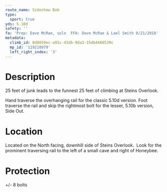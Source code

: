 ```yaml
---
route_name: Sideshow Bob
type:
  sport: true
yds: 5.10d
safety: ''
fa: 'Prep: Dave McRae, solo  FFA: Dave McRae & Lael Smith 8/21/2018'
metadata:
  climb_id: 8d8859ec-a91c-43db-9da3-15db4468539c
  mp_id: '119218979'
  left_right_index: '3'
---
```

# Description
25 feet of junk leads to the funnest 25 feet of climbing at Steins Overlook.

Hand traverse the overhanging rail for the classic 5.10d version. Foot traverse the rail and skip the rightmost bolt for the lesser, 5.10b version, Side Out.

# Location
Located on the North facing, downhill side of Steins Overlook.  Look for the prominent traversing rail to the left of a small cave and right of Honeybee.

# Protection
+/- 8 bolts
